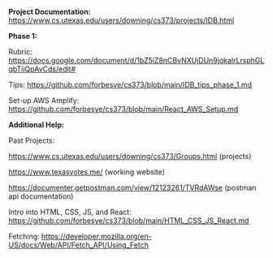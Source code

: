 **Project Documentation:** https://www.cs.utexas.edu/users/downing/cs373/projects/IDB.html


**Phase 1:**

Rubric:
https://docs.google.com/document/d/1bZ5iZ8nCBvNXUjDUn9jqkalrLrsphGLqbTiiQpAvCds/edit#

Tips:
https://github.com/forbesye/cs373/blob/main/IDB_tips_phase_1.md

Set-up AWS Amplify:
https://github.com/forbesye/cs373/blob/main/React_AWS_Setup.md



**Additional Help:**

Past Projects:

https://www.cs.utexas.edu/users/downing/cs373/Groups.html (projects)

https://www.texasvotes.me/ (working website)

https://documenter.getpostman.com/view/12123261/TVRdAWse (postman api documentation)

Intro into HTML, CSS, JS, and React:
https://github.com/forbesye/cs373/blob/main/HTML_CSS_JS_React.md

Fetching: https://developer.mozilla.org/en-US/docs/Web/API/Fetch_API/Using_Fetch
